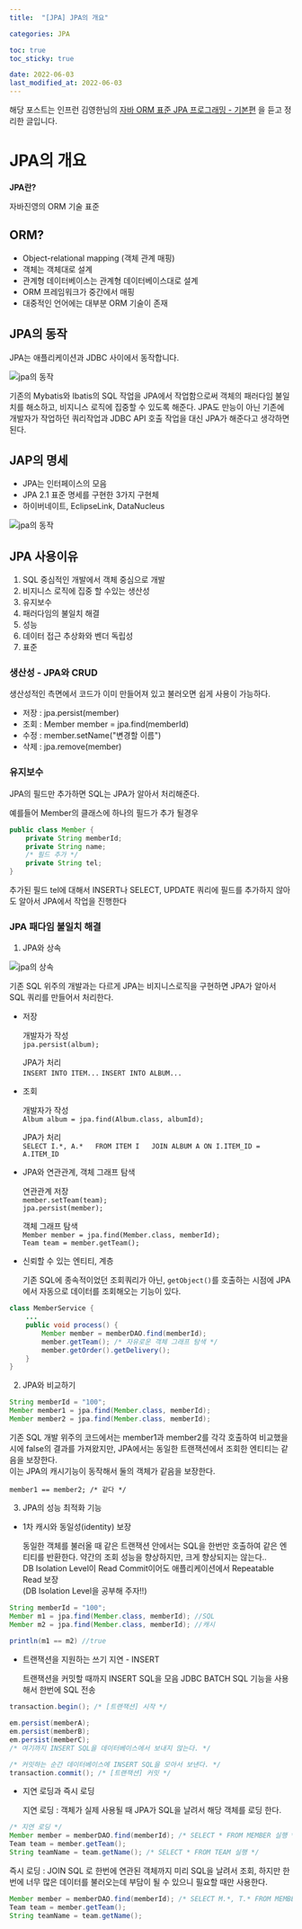 ```yaml
---
title:  "[JPA] JPA의 개요"

categories: JPA

toc: true
toc_sticky: true

date: 2022-06-03
last_modified_at: 2022-06-03
---
```


해당 포스트는 인프런 김영한님의 [자바 ORM 표준 JPA 프로그래밍 - 기본편](https://www.inflearn.com/course/ORM-JPA-Basic/dashboard) 을 듣고 정리한 글입니다.

# JPA의 개요

**JPA란?**

자바진영의 ORM 기술 표준

## ORM?

- Object-relational mapping (객체 관계 매핑)
- 객체는 객체대로 설계
- 관계형 데이터베이스는 관계형 데이터베이스대로 설계
- ORM 프레임워크가 중간에서 매핑
- 대중적인 언어에는 대부분 ORM 기술이 존재

## JPA의 동작

JPA는 애플리케이션과 JDBC 사이에서 동작합니다.

![jpa의 동작]({{site.url}}/assets/image/2022/2022-06-03/jpa01.png)

기존의 Mybatis와 Ibatis의 SQL 작업을 JPA에서 작업함으로써 객체의 패러다임 불일치를 해소하고, 비지니스 로직에 집중할 수 있도록 해준다.
JPA도 만능이 아닌 기존에 개발자가 작업하던 쿼리작업과 JDBC API 호출 작업을 대신 JPA가 해준다고 생각하면 된다.

## JAP의 명세

- JPA는 인터페이스의 모음
- JPA 2.1 표준 명세를 구현한 3가지 구현체
- 하이버네이트, EclipseLink, DataNucleus

![jpa의 동작]({{site.url}}/assets/image/2022/2022-06-03/jpa02.png)

## JPA 사용이유

1. SQL 중심적인 개발에서 객체 중심으로 개발
2. 비지니스 로직에 집중 할 수있는 생산성
3. 유지보수
4. 패러다임의 불일치 해결
5. 성능
6. 데이터 접근 추상화와 벤더 독립성
7. 표준

### 생산성 - JPA와 CRUD

생산성적인 측면에서 코드가 이미 만들어져 있고 불러오면 쉽게 사용이 가능하다.

- 저장 : jpa.persist(member)
- 조회 : Member member = jpa.find(memberId)
- 수정 : member.setName("변경할 이름")
- 삭제 : jpa.remove(member)

### 유지보수

JPA의 필드만 추가하면 SQL는 JPA가 알아서 처리해준다.

예를들어 Member의 클래스에 하나의 필드가 추가 될경우

```java
public class Member {
    private String memberId;
    private String name;
    /* 필드 추가 */
    private String tel;
}
```

추가된 필드 tel에 대해서 INSERT나 SELECT, UPDATE 쿼리에 필드를 추가하지 않아도 알아서 JPA에서 작업을 진행한다

### JPA 패다임 불일치 해결

1. JPA와 상속

![jpa의 상속]({{site.url}}/assets/image/2022/2022-06-03/jpa02.png)

기존 SQL 위주의 개발과는 다르게 JPA는 비지니스로직을 구현하면 JPA가 알아서 SQL 쿼리를 만들어서 처리한다.

- 저장

  개발자가 작성  
  `jpa.persist(album);` 

  JPA가 처리  
  `INSERT INTO ITEM...`
  `INSERT INTO ALBUM...`

- 조회

  개발자가 작성  
  `Album album = jpa.find(Album.class, albumId);`

  JPA가 처리  
  `SELECT I.*, A.*  
     FROM ITEM I  
     JOIN ALBUM A ON I.ITEM_ID = A.ITEM_ID`

- JPA와 연관관계, 객체 그래프 탐색

  연관관계 저장  
  `member.setTeam(team);`  
  `jpa.persist(member);`

  객체 그래프 탐색  
  `Member member = jpa.find(Member.class, memberId);`  
  `Team team = member.getTeam();`

- 신뢰할 수 있는 엔티티, 계층

  기존 SQL에 종속적이었던 조회쿼리가 아닌, `getObject()`를 호출하는 시점에 JPA에서 자동으로 데이터를 조회해오는 기능이 있다. 

```java
class MemberService {
    ...
    public void process() {
        Member member = memberDAO.find(memberId);
        member.getTeam(); /* 자유로운 객체 그래프 탐색 */
        member.getOrder().getDelivery();
    }
}
```

2. JPA와 비교하기

```java
String memberId = "100";
Member member1 = jpa.find(Member.class, memberId);
Member member2 = jpa.find(Member.class, memberId);
```

기존 SQL 개발 위주의 코드에서는 member1과 member2를 각각 호출하여 비교했을시에 false의 결과를 가져왔지만, JPA에서는 동일한 트랜잭션에서 조회한 엔티티는 같음을 보장한다.  
이는 JPA의 캐시기능이 동작해서 둘의 객체가 같음을 보장한다.

`member1 == member2; /* 같다 */` 

    
3. JPA의 성능 최적화 기능

- 1차 캐시와 동일성(identity) 보장

  동일한 객체를 불러올 때 같은 트랜잭션 안에서는 SQL을 한번만 호출하여 같은 엔티티를 반환한다. 약간의 조회 성능을 향상하지만, 크게 향상되지는 않는다..  
  DB Isolation Level이 Read Commit이어도 애플리케이션에서 Repeatable Read 보장  
  (DB Isolation Level을 공부해 주자!!)

```java
String memberId = "100";
Member m1 = jpa.find(Member.class, memberId); //SQL
Member m2 = jpa.find(Member.class, memberId); //캐시
        
println(m1 == m2) //true
```

- 트랜잭션을 지원하는 쓰기 지연 - INSERT

  트랜잭션을 커밋할 때까지 INSERT SQL을 모음
  JDBC BATCH SQL 기능을 사용해서 한번에 SQL 전송

```java
transaction.begin(); /* [트랜잭션] 시작 */

em.persist(memberA);
em.persist(memberB);
em.persist(memberC);
/* 여기까지 INSERT SQL을 데이터베이스에서 보내지 않는다. */

/* 커밋하는 순간 데이터베이스에 INSERT SQL을 모아서 보낸다. */
transaction.commit(); /* [트랜잭션] 커밋 */
```

- 지연 로딩과 즉시 로딩

  지연 로딩 : 객체가 실제 사용될 때 JPA가 SQL을 날려서 해당 객체를 로딩 한다.

```java
/* 지연 로딩 */
Member member = memberDAO.find(memberId); /* SELECT * FROM MEMBER 실행 */
Team team = member.getTeam();
String teamName = team.getName(); /* SELECT * FROM TEAM 실행 */
```

  즉시 로딩 : JOIN SQL 로 한번에 연관된 객체까지 미리 SQL을 날려서 조회, 하지만 한번에 너무 많은 데이터를 불러오는데 부담이 될 수 있으니 필요할 때만 사용한다.

```java
Member member = memberDAO.find(memberId); /* SELECT M.*, T.* FROM MEMBER JOIN TEAM... 실행 */
Team team = member.getTeam();
String teamName = team.getName();
```


